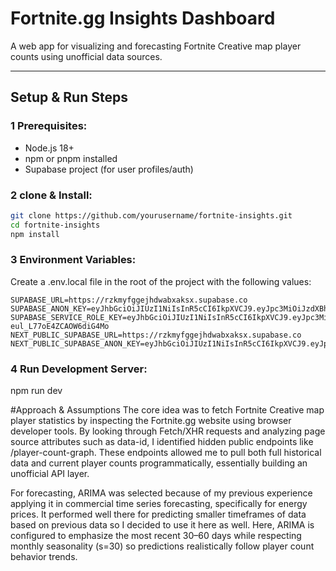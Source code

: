 # Fortnite.gg Insights Dashboard

A web app for visualizing and forecasting Fortnite Creative map player counts using unofficial data sources.

---

## Setup & Run Steps

### 1 Prerequisites:

- Node.js 18+
- npm or pnpm installed
- Supabase project (for user profiles/auth)

### 2 clone & Install:

```bash
git clone https://github.com/yourusername/fortnite-insights.git
cd fortnite-insights
npm install
```

### 3 Environment Variables:

Create a .env.local file in the root of the project with the following values:

```
SUPABASE_URL=https://rzkmyfggejhdwabxaksx.supabase.co
SUPABASE_ANON_KEY=eyJhbGciOiJIUzI1NiIsInR5cCI6IkpXVCJ9.eyJpc3MiOiJzdXBhYmFzZSIsInJlZiI6InJ6a215ZmdnZWpoZHdhYnhha3N4Iiwicm9sZSI6ImFub24iLCJpYXQiOjE3NTI0MDg4MjUsImV4cCI6MjA2Nzk4NDgyNX0.LhGtepbEgfd0nz4IDcI3c1a3YlgpLMK_3d4P8lOwsAc
SUPABASE_SERVICE_ROLE_KEY=eyJhbGciOiJIUzI1NiIsInR5cCI6IkpXVCJ9.eyJpc3MiOiJzdXBhYmFzZSIsInJlZiI6InJ6a215ZmdnZWpoZHdhYnhha3N4Iiwicm9sZSI6InNlcnZpY2Vfcm9sZSIsImlhdCI6MTc1MjQwODgyNSwiZXhwIjoyMDY3OTg0ODI1fQ.73EGg7Revu6hr8C6ZR4N-eul_L77oE4ZCAOW6diG4Mo
NEXT_PUBLIC_SUPABASE_URL=https://rzkmyfggejhdwabxaksx.supabase.co
NEXT_PUBLIC_SUPABASE_ANON_KEY=eyJhbGciOiJIUzI1NiIsInR5cCI6IkpXVCJ9.eyJpc3MiOiJzdXBhYmFzZSIsInJlZiI6InJ6a215ZmdnZWpoZHdhYnhha3N4Iiwicm9sZSI6ImFub24iLCJpYXQiOjE3NTI0MDg4MjUsImV4cCI6MjA2Nzk4NDgyNX0.LhGtepbEgfd0nz4IDcI3c1a3YlgpLMK_3d4P8lOwsAc
```

### 4 Run Development Server:

npm run dev

#Approach & Assumptions
The core idea was to fetch Fortnite Creative map player statistics by inspecting the Fortnite.gg website using browser developer tools. By looking through Fetch/XHR requests and analyzing page source attributes such as data-id, I identified hidden public endpoints like /player-count-graph. These endpoints allowed me to pull both full historical data and current player counts programmatically, essentially building an unofficial API layer.

For forecasting, ARIMA was selected because of my previous experience applying it in commercial time series forecasting, specifically for energy prices. It performed well there for predicting smaller timeframes of data based on previous data so I decided to use it here as well. Here, ARIMA is configured to emphasize the most recent 30–60 days while respecting monthly seasonality (s=30) so predictions realistically follow player count behavior trends.
